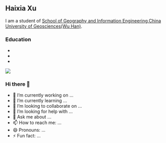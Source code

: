 ## Haixia Xu

I am a student of [School of Geography and Information Engineering](https://xgxy.cug.edu.cn/),[China University of Geosciences(Wu Han)](https://www.cug.edu.cn/). 

### Education
*   
* 
* 
![](https://th.bing.com/th/id/R10fd17509534b442594752182b87f4bb?rik=GGvZlKrHFHyyeQ&riu=http%3a%2f%2ff.xk.hnlat.com%2fuploadfile%2fschool%2fcug%2flogo.png&ehk=UHBgpHKDenJskGY5tfUR7njzwG1lQnNY2UEgVa849TY%3d&risl=&pid=ImgRaw)
### Hi there 👋

- 🔭 I’m currently working on ...
- 🌱 I’m currently learning ...
- 👯 I’m looking to collaborate on ...
- 🤔 I’m looking for help with ...
- 💬 Ask me about ...
- 📫 How to reach me: ...
- 😄 Pronouns: ...
- ⚡ Fun fact: ...

<!--
**coliaxu/coliaxu** is a ✨ _special_ ✨ repository because its `README.md` (this file) appears on your GitHub profile.

Here are some ideas to get you started:

- 🔭 I’m currently working on ...
- 🌱 I’m currently learning ...
- 👯 I’m looking to collaborate on ...
- 🤔 I’m looking for help with ...
- 💬 Ask me about ...
- 📫 How to reach me: ...
- 😄 Pronouns: ...
- ⚡ Fun fact: ...
-->
